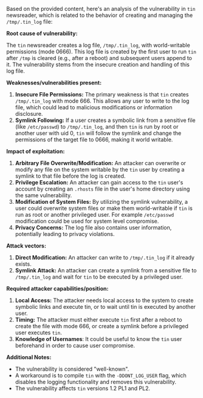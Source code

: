 Based on the provided content, here's an analysis of the vulnerability in `tin` newsreader, which is related to the behavior of creating and managing the `/tmp/.tin_log` file:

**Root cause of vulnerability:**

The `tin` newsreader creates a log file, `/tmp/.tin_log`, with world-writable permissions (mode 0666). This log file is created by the first user to run `tin` after `/tmp` is cleared (e.g., after a reboot) and subsequent users append to it. The vulnerability stems from the insecure creation and handling of this log file.

**Weaknesses/vulnerabilities present:**

1.  **Insecure File Permissions:** The primary weakness is that `tin` creates `/tmp/.tin_log` with mode 666. This allows any user to write to the log file, which could lead to malicious modifications or information disclosure.
2.  **Symlink Following:** If a user creates a symbolic link from a sensitive file (like `/etc/passwd`) to `/tmp/.tin_log`, and then `tin` is run by root or another user with uid 0, `tin` will follow the symlink and change the permissions of the target file to 0666, making it world writable.

**Impact of exploitation:**

1.  **Arbitrary File Overwrite/Modification:** An attacker can overwrite or modify any file on the system writable by the `tin` user by creating a symlink to that file before the log is created.
2.  **Privilege Escalation:** An attacker can gain access to the `tin` user's account by creating an `.rhosts` file in the user's home directory using the same vulnerability.
3.  **Modification of System Files:** By utilizing the symlink vulnerability, a user could overwrite system files or make them world-writable if `tin` is run as root or another privileged user. For example `/etc/passwd` modification could be used for system level compromise.
4.  **Privacy Concerns:** The log file also contains user information, potentially leading to privacy violations.

**Attack vectors:**

1.  **Direct Modification:** An attacker can write to `/tmp/.tin_log` if it already exists.
2.  **Symlink Attack:** An attacker can create a symlink from a sensitive file to `/tmp/.tin_log` and wait for `tin` to be executed by a privileged user.

**Required attacker capabilities/position:**

1.  **Local Access:** The attacker needs local access to the system to create symbolic links and execute tin, or to wait until tin is executed by another user.
2. **Timing:** The attacker must either execute `tin` first after a reboot to create the file with mode 666, or create a symlink before a privileged user executes `tin`.
3.  **Knowledge of Usernames**: It could be useful to know the `tin` user beforehand in order to cause user compromise.

**Additional Notes:**

- The vulnerability is considered "well-known".
- A workaround is to compile `tin` with the `-DDONT_LOG_USER` flag, which disables the logging functionality and removes this vulnerability.
- The vulnerability affects `tin` versions 1.2 PL1 and PL2.